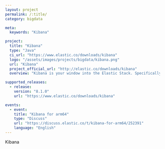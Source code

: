 ```yaml
---
layout: project
permalink: /:title/
category: bigdata

meta:
  keywords: "Kibana"

project:
  title: "Kibana"
  type: "Java"
  ci_url: "https://www.elastic.co/downloads/kibana"
  logo: "/assets/images/projects/bigdata/kibana.png"
  url: "Kibana"
  project_official_url: "http://elastic.co/downloads/kibana"
  overview: "Kibana is your window into the Elastic Stack. Specifically, it's a browser-based analytics and search dashboard for Elasticsearch."

supported_releases:
  - release:
    version: "8.1.0"
    url: "https://www.elastic.co/downloads/kibana"

events:
  - event:
    title: "Kibana for arm64"
    type: "Discuss"
    url: "https://discuss.elastic.co/t/kibana-for-arm64/252391"
    language: "English"
---
```


<p>Kibana</p>
